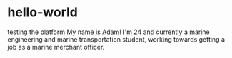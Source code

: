 # hello-world
testing the platform
My name is Adam! I'm 24 and currently a marine engineering and marine transportation student, 
working towards getting a job as a marine merchant officer.
